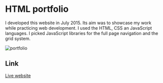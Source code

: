 # HTML portfolio
I developed this website in July 2015. Its aim was to showcase my work while practicing web development.
I used the HTML, CSS an JavaScript languages. I picked JavaScript libraries for the full page navigation and the grid system.

![portfolio](https://github.com/tokimogo/html-portfolio/blob/master/screenshot.jpg)

## Link
[Live website](https://html-portfolio.netlify.com/)
